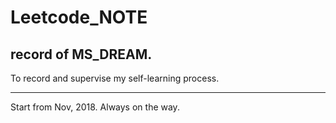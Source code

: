 # Leetcode_NOTE

## record of MS_DREAM. 
To record and supervise my self-learning process.

---
Start from Nov, 2018. Always on the way. 
